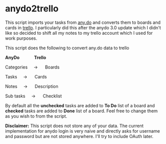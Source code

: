 # anydo2trello
This script imports your tasks from [any.do](https://www.any.do) and converts them to boards and cards in [trello](https://www.trello.com). I particularly did this after the anydo 3.0 update which I didn't like so decided to shift all my notes to my trello account which I used for work purposes.

This script does the following to convert any.do data to trello

**AnyDo**&nbsp;&nbsp;&nbsp;&nbsp;&nbsp;&nbsp;&nbsp;&nbsp;&nbsp;&nbsp;&nbsp;&nbsp;**Trello**

Categories&nbsp;&nbsp;&nbsp;&nbsp;&nbsp;->&nbsp;&nbsp;&nbsp;&nbsp;&nbsp;&nbsp;Boards

Tasks&nbsp;&nbsp;&nbsp;&nbsp;&nbsp;->&nbsp;&nbsp;&nbsp;&nbsp;&nbsp;&nbsp;Cards

Notes&nbsp;&nbsp;&nbsp;&nbsp;&nbsp;->&nbsp;&nbsp;&nbsp;&nbsp;&nbsp;&nbsp;Description

Sub tasks&nbsp;&nbsp;&nbsp;&nbsp;&nbsp;->&nbsp;&nbsp;&nbsp;&nbsp;&nbsp;&nbsp;Checklist

By default all the **unchecked** tasks are added to **To Do** list of a board and **checked** tasks are added to **Done** list of a board. Feel free to change them as you wish to from the script.

**Disclaimer:**
This script does not store any of your data. The current implementation for anydo login is very naive and directly asks for username and password but are not stored anywhere. I'll try to include OAuth later.
